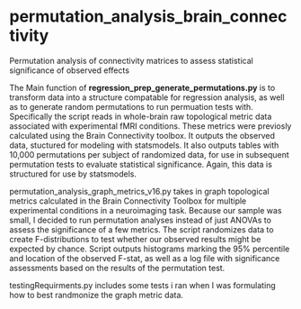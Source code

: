 # permutation_analysis_brain_connectivity
Permutation analysis of connectivity matrices to assess statistical significance of observed effects

The Main function of <b>regression_prep_generate_permutations.py</b> is to transform data into a structure compatable for regression analysis, as well as to generate random permutations to run permuation tests with. Specifically the script reads in whole-brain raw topological metric data associated with experimental fMRI conditions. These metrics were previosly calculated using the Brain Connectivity toolbox.
It outputs the observed data, stuctured for modeling with statsmodels.
It also outputs tables with 10,000 permutations per subject of randomized data, for use in subsequent permutation tests to evaluate statistical significance. Again, this data is structured for use by statsmodels.

permutation_analysis_graph_metrics_v16.py takes in graph topological metrics calculated in the Brain Connectivity Toolbox for multiple experimental conditions in a neuroimaging task. 
Because our sample was small, I decided to run permutation analyses instead of just ANOVAs to assess the significance of a few metrics. 
The script randomizes data to create F-distributions to test whether our observed results might be expected by chance. 
Script outputs histograms marking the 95% percentile and location of the observed F-stat, as well as a log file with significance assessments based on the results of the permutation test. 

testingRequirments.py includes some tests i ran when I was formulating how to best randmonize the graph metric data. 
